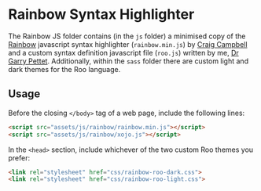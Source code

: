 # Rainbow Syntax Highlighter

The Rainbow JS folder contains (in the `js` folder) a minimised copy of the [Rainbow][rainbow] javascript syntax highlighter (`rainbow.min.js`) by [Craig Campbell][craig] and a custom syntax definition javascript file (`roo.js`) written by me, [Dr Garry Pettet][me]. Additionally, within the `sass` folder there are custom light and dark themes for the Roo language.

## Usage
Before the closing `</body>` tag of a web page, include the following lines:

```html
<script src="assets/js/rainbow/rainbow.min.js"></script>
<script src="assets/js/rainbow/xojo.js"></script>  
```

In the `<head>` section, include whichever of the two custom Roo themes you prefer:

```html
<link rel="stylesheet" href="css/rainbow-roo-dark.css">
<link rel="stylesheet" href="css/rainbow-roo-light.css">
```

[me]: https://garrypettet.com
[rainbow]: https://github.com/ccampbell/rainbow
[craig]: https://craig.is